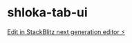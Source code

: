 # shloka-tab-ui

[Edit in StackBlitz next generation editor ⚡️](https://stackblitz.com/~/github.com/imgrooty/shloka-tab-ui)